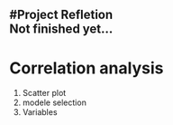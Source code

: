 #Project Refletion  
**Not finished yet...**  
------------------------------------




# Correlation analysis  
1. Scatter plot
2. modele selection
3. Variables
